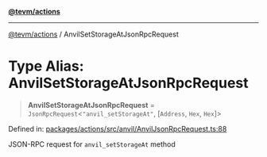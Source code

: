 [**@tevm/actions**](../README.md)

***

[@tevm/actions](../globals.md) / AnvilSetStorageAtJsonRpcRequest

# Type Alias: AnvilSetStorageAtJsonRpcRequest

> **AnvilSetStorageAtJsonRpcRequest** = `JsonRpcRequest`\<`"anvil_setStorageAt"`, \[`Address`, `Hex`, `Hex`\]\>

Defined in: [packages/actions/src/anvil/AnvilJsonRpcRequest.ts:88](https://github.com/evmts/tevm-monorepo/blob/main/packages/actions/src/anvil/AnvilJsonRpcRequest.ts#L88)

JSON-RPC request for `anvil_setStorageAt` method
